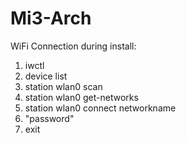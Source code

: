 # Mi3-Arch

WiFi Connection during install:

1. iwctl
2. device list
3. station wlan0 scan
4. station wlan0 get-networks
5. station wlan0 connect networkname
6. "password"
7. exit
